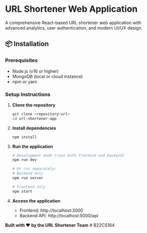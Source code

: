 # URL Shortener Web Application

A comprehensive React-based URL shortener web application with advanced analytics, user authentication, and modern UI/UX design.

## 📦 Installation

### Prerequisites
- Node.js (v16 or higher)
- MongoDB (local or cloud instance)
- npm or yarn

### Setup Instructions

1. **Clone the repository**
   ```bash
   git clone <repository-url>
   cd url-shortener-app
   ```

2. **Install dependencies**
   ```bash
   npm install
   ```

3. **Run the application**
   ```bash
   # Development mode (runs both frontend and backend)
   npm run dev
   
   # Or run separately:
   # Backend only
   npm run server
   
   # Frontend only
   npm start
   ```

4. **Access the application**
   - Frontend: http://localhost:3000
   - Backend API: http://localhost:5000/api


**Built with ❤️ by the URL Shortener Team**
#   B 2 2 C S 1 6 4  
 